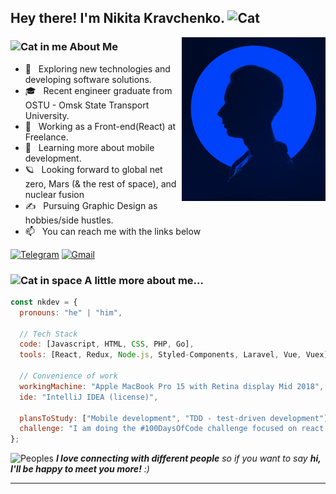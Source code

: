 ## Hey there! I'm Nikita Kravchenko. <img src="https://media.giphy.com/media/mGcNjsfWAjY5AEZNw6/giphy.gif" alt="Cat" width="50" />

<img align='right' src="https://github.com/nk-d/nk-d/raw/master/photo.jpg" width="230">


### <img src="https://media.giphy.com/media/uANH6JMEAuyrLfqgTW/giphy.gif" alt="Cat in me" width="50" /> About Me

- 🤔 &nbsp; Exploring new technologies and developing software solutions.
- 🎓 &nbsp; Recent engineer graduate from OSTU - Omsk State Transport University.
- 💼 &nbsp; Working as a Front-end(React) at Freelance.
- 🌱 &nbsp; Learning more about mobile development.
- 🪐 &nbsp; Looking forward to global net zero, Mars (& the rest of space), and nuclear fusion
- ✍️ &nbsp; Pursuing Graphic Design as hobbies/side hustles.
- 📫 &nbsp; You can reach me with the links below

[![Telegram](https://img.shields.io/badge/-TELEGRAM-2CA5E0?style=for-the-badge&logo=telegram&logoColor=white)](https://t.me/nk_dev)
[![Gmail](https://img.shields.io/badge/-GMAIL-D14836?style=for-the-badge&logo=gmail&logoColor=white)](mailto:nkdev55@gmail.com)

### <img src="https://media.giphy.com/media/VgCDAzcKvsR6OM0uWg/giphy.gif" alt="Cat in space" width="50" /> A little more about me...  

```javascript
const nkdev = {
  pronouns: "he" | "him",

  // Tech Stack
  code: [Javascript, HTML, CSS, PHP, Go],
  tools: [React, Redux, Node.js, Styled-Components, Laravel, Vue, Vuex],

  // Convenience of work
  workingMachine: "Apple MacBook Pro 15 with Retina display Mid 2018",
  ide: "IntelliJ IDEA (license)",

  plansToStudy: ["Mobile development", "TDD - test-driven development"],
  challenge: "I am doing the #100DaysOfCode challenge focused on react and typescript"
};
```

<img src="https://media.giphy.com/media/LnQjpWaON8nhr21vNW/giphy.gif" alt="Peoples" width="50" /> <em><b>I love connecting with different people</b> so if you want to say <b>hi, I'll be happy to meet you more!</b> :)</em>

---
